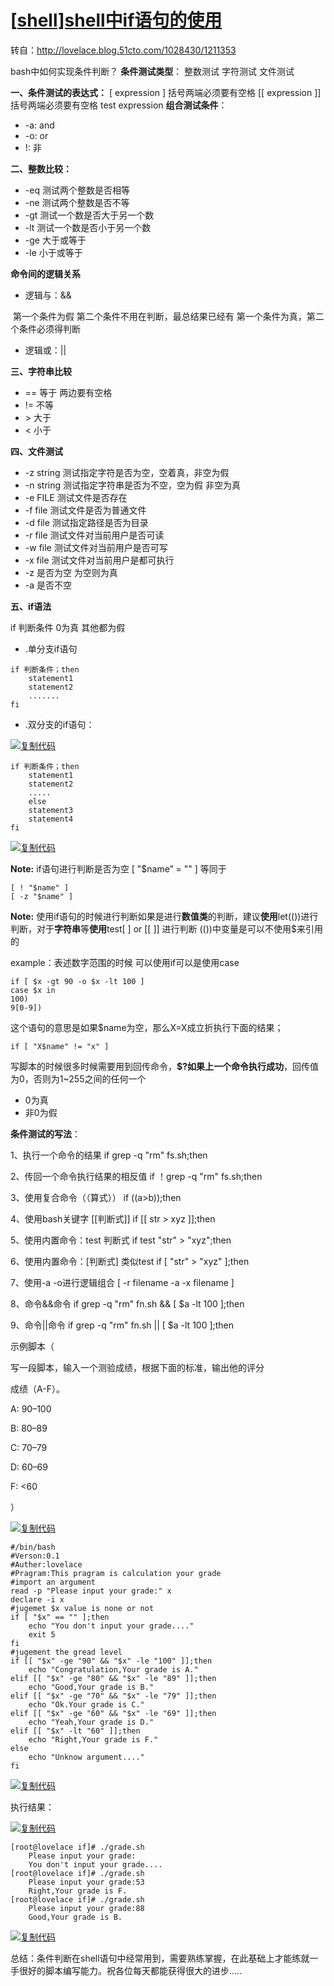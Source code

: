 # [[shell\]shell中if语句的使用](https://www.cnblogs.com/aaronLinux/p/7074725.html)



转自：http://lovelace.blog.51cto.com/1028430/1211353

 

bash中如何实现条件判断？
**条件测试类型**：
    整数测试
    字符测试
    文件测试

**一、条件测试的表达式：**
    [ expression ]  括号两端必须要有空格
    [[ expression ]] 括号两端必须要有空格
    test expression
**组合测试条件**：

- -a: and
- -o: or
- !:  非

**二、整数比较：**

- -eq 测试两个整数是否相等
- -ne 测试两个整数是否不等
- -gt 测试一个数是否大于另一个数
- -lt 测试一个数是否小于另一个数
- -ge 大于或等于
- -le 小于或等于

**命令间的逻辑关系**

- 逻辑与：&&

​        第一个条件为假 第二个条件不用在判断，最总结果已经有
​        第一个条件为真，第二个条件必须得判断

- 逻辑或：||

**三、字符串比较**

- == 等于  两边要有空格
- != 不等
- \>  大于
- <  小于

**四、文件测试**

- -z string 测试指定字符是否为空，空着真，非空为假
- -n string 测试指定字符串是否为不空，空为假 非空为真
- -e FILE 测试文件是否存在
- -f file 测试文件是否为普通文件
- -d file 测试指定路径是否为目录
- -r file 测试文件对当前用户是否可读
- -w file 测试文件对当前用户是否可写
- -x file 测试文件对当前用户是都可执行
- -z  是否为空  为空则为真
- -a  是否不空

**五、if语法**

if 判断条件 0为真 其他都为假

- .单分支if语句

```
if 判断条件；then
    statement1
    statement2
    .......
fi
```

- .双分支的if语句：

[![复制代码](https://common.cnblogs.com/images/copycode.gif)](javascript:void(0);)

```
if 判断条件；then
    statement1
    statement2
    .....
    else
    statement3
    statement4
fi
```

[![复制代码](https://common.cnblogs.com/images/copycode.gif)](javascript:void(0);)

**Note:**
if语句进行判断是否为空
 [ "$name” = "" ] 
等同于

```
[ ! "$name" ]
[ -z "$name" ]    
```

**Note:**
使用if语句的时候进行判断如果是进行**数值类**的判断，建议**使用**let(())进行判断，对于**字符串**等**使用**test[ ] or [[ ]] 进行判断
(())中变量是可以不使用$来引用的

example：表述数字范围的时候 可以使用if可以是使用case

```
if [ $x -gt 90 -o $x -lt 100 ]
case $x in
100)
9[0-9]) 
```

这个语句的意思是如果$name为空，那么X=X成立折执行下面的结果；

```
if [ "X$name" != "x" ]
```

写脚本的时候很多时候需要用到回传命令，**$?如果上一个命令执行成功**，回传值为0，否则为1~255之间的任何一个

- 0为真
- 非0为假

**条件测试的写法**：

1、执行一个命令的结果
 if grep -q "rm" fs.sh;then 

2、传回一个命令执行结果的相反值
 if ！grep -q "rm" fs.sh;then 

3、使用复合命令（（算式））
 if ((a>b));then 

4、使用bash关键字 [[判断式]]
 if [[ str > xyz ]];then 

5、使用内置命令：test 判断式
 if test "str" \> "xyz";then 

6、使用内置命令：[判断式]  类似test
 if [ "str" \> "xyz" ];then 

7、使用-a -o进行逻辑组合
 [ -r filename -a -x filename ] 

8、命令&&命令
 if grep -q "rm" fn.sh && [ $a -lt 100 ];then 

9、命令||命令
 if grep -q "rm" fn.sh || [ $a -lt 100 ];then 

示例脚本（

写一段脚本，输入一个测验成绩，根据下面的标准，输出他的评分

成绩（A-F）。

A: 90–100

B: 80–89

C: 70–79

D: 60–69

F: <60

）    

[![复制代码](https://common.cnblogs.com/images/copycode.gif)](javascript:void(0);)

```
#/bin/bash
#Verson:0.1
#Auther:lovelace
#Pragram:This pragram is calculation your grade
#import an argument
read -p "Please input your grade:" x
declare -i x
#jugemet $x value is none or not
if [ "$x" == "" ];then
    echo "You don't input your grade...."
    exit 5
fi
#jugement the gread level
if [[ "$x" -ge "90" && "$x" -le "100" ]];then
    echo "Congratulation,Your grade is A."
elif [[ "$x" -ge "80" && "$x" -le "89" ]];then
    echo "Good,Your grade is B."
elif [[ "$x" -ge "70" && "$x" -le "79" ]];then
    echo "Ok.Your grade is C."
elif [[ "$x" -ge "60" && "$x" -le "69" ]];then
    echo "Yeah,Your grade is D."
elif [[ "$x" -lt "60" ]];then
    echo "Right,Your grade is F."
else
    echo "Unknow argument...."
fi
```

[![复制代码](https://common.cnblogs.com/images/copycode.gif)](javascript:void(0);)

执行结果：

[![复制代码](https://common.cnblogs.com/images/copycode.gif)](javascript:void(0);)

```
[root@lovelace if]# ./grade.sh
    Please input your grade:
    You don't input your grade....
[root@lovelace if]# ./grade.sh
    Please input your grade:53
    Right,Your grade is F.
[root@lovelace if]# ./grade.sh
    Please input your grade:88
    Good,Your grade is B.
```

[![复制代码](https://common.cnblogs.com/images/copycode.gif)](javascript:void(0);)

总结：条件判断在shell语句中经常用到，需要熟练掌握，在此基础上才能练就一手很好的脚本编写能力。祝各位每天都能获得很大的进步.....